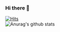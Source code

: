 ### Hi there 👋

[![Hits](https://hits.seeyoufarm.com/api/count/incr/badge.svg?url=https%3A%2F%2Fgithub.com%2Fsugyeong-yu&count_bg=%23FDD6F9&title_bg=%23555555&icon=hackhands.svg&icon_color=%23FFFFFF&title=Today&edge_flat=false)](https://hits.seeyoufarm.com)\
![Anurag's github stats](https://github-readme-stats.vercel.app/api?username=sugyeong-yu&theme=onedark&show_icons=True)


<!--
**sugyeong-yu/sugyeong-yu** is a ✨ _special_ ✨ repository because its `README.md` (this file) appears on your GitHub profile.
&hide=stars,issues
Here are some ideas to get you started:

- 🔭 I’m currently working on ...
- 🌱 I’m currently learning ...
- 👯 I’m looking to collaborate on ...
- 🤔 I’m looking for help with ...
- 💬 Ask me about ...
- 📫 How to reach me: ...
- 😄 Pronouns: ...
- ⚡ Fun fact: ...
-->

